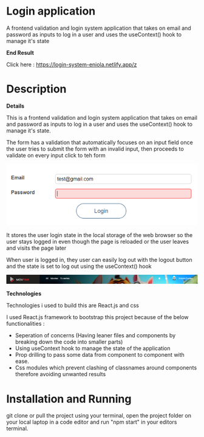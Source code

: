 # Login  application

A frontend validation and login system application that takes on email and password as inputs to log in a user and uses the useContext() hook to manage it's state

**End Result**

Click here :  https://login-system-eniola.netlify.app/z

# Description

**Details**

This is a frontend validation and login system application that takes on email and password as inputs to log in a user and uses the useContext() hook to manage it's state.

The form has a validation that automatically focuses on an input field once the user tries to submit the form with an invalid input, then proceeds to validate on every input click to teh form

![Form](https://github.com/Eniola-Codes/Login-System-App/blob/main/assets/login.png?raw=true)

It stores the user login state in the local storage of the web browser so the user stays logged in even though the page is reloaded or the user leaves and visits the page later

When user is logged in, they user can easily log out with the logout button and the state is set to log out using the useContext() hook

![Log out](https://github.com/Eniola-Codes/MovTime-Movie-App/blob/main/public/Assets/Images/nav.png?raw=true)

**Technologies**

Technologies i used to build this are React.js and css

I used React.js framework to bootstrap this project because of the below functionalities : 

- Seperation of concerns (Having leaner files and components by breaking down the code into smaller parts)
- Using useContext hook to manage the state of the application
- Prop drilling to pass some data from component to component with ease.
- Css modules which prevent clashing of classnames around components therefore avoiding unwanted results

# Installation and Running

git clone or pull the project using your terminal, open the project folder on your local laptop in a code editor and run "npm start" in your editors terminal.

